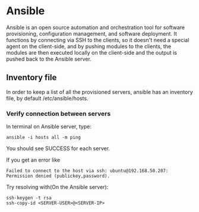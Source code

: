# Ansible

Ansible is an open source automation and orchestration tool for software provisioning, configuration management, and software deployment. 
It functions by connecting via SSH to the clients, so it doesn't need a special agent on the client-side, and by pushing modules to the clients, the modules are then executed locally on the client-side and the output is pushed back to the Ansible server.

## Inventory file

In order to keep a list of all the provisioned servers, ansible has an inventory file, by default /etc/ansible/hosts.

### Verify connection between servers

In terminal on Ansible server, type:

	ansible -i hosts all -m ping

You should see SUCCESS for each server. 

If you get an error like 

	Failed to connect to the host via ssh: ubuntu@192.168.50.207: Permission denied (publickey,password).

Try resolving with(On the Ansible server):
	
	ssh-keygen -t rsa
	ssh-copy-id <SERVER-USER>@<SERVER-IP>
